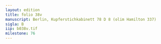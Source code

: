 ```yaml
---
layout: edition
title: folio 38v
manuscript: Berlin, Kupferstichkabinett 78 D 8 (olim Hamilton 337)
sigla: B
iip: b038v.tif
milestone: 76
---
```

